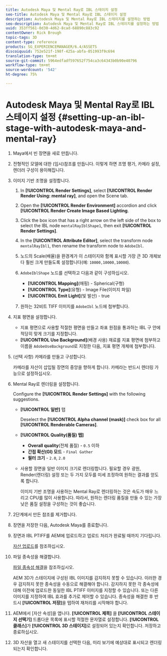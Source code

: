 ```yaml
---
title: Autodesk Maya 및 Mental Ray로 IBL 스테이지 설정
seo-title: Autodesk Maya 및 Mental Ray로 IBL 스테이지 설정
description: Autodesk Maya 및 Mental Ray로 IBL 스테이지를 설정하는 방법
seo-description: Autodesk Maya 및 Mental Ray로 IBL 스테이지를 설정하는 방법
uuid: 353ff561-0d30-4d62-8cad-68890c883c92
contentOwner: Rick Brough
topic-tags: 3D
content-type: reference
products: SG_EXPERIENCEMANAGER/6.4/ASSETS
discoiquuid: 752e521f-198f-425a-abfa-051993f9c694
translation-type: tm+mt
source-git-commit: 5964edfadf597652f754ca3c64343b0b90e40796
workflow-type: tm+mt
source-wordcount: '542'
ht-degree: 75%

---
```



# Autodesk Maya 및 Mental Ray로 IBL 스테이지 설정 {#setting-up-an-ibl-stage-with-autodesk-maya-and-mental-ray}

1. Maya에서 빈 장면을 새로 만듭니다.

1. 전형적인 모델에 대한 (임시)참조를 만듭니다. 이렇게 하면 조명 평가, 카메라 설정, 렌더러 구성이 용이해집니다.
1. 이미지 기반 조명을 설정합니다.

   1. In **[!UICONTROL Render Settings]**, select **[!UICONTROL Render Render Using: mental ray]**, and open the Scene tab.
   1. Open the **[!UICONTROL Render Environment]** accordion and click **[!UICONTROL Render Create Image Based Lighting**.
   1. Click the box icon that has a right arrow on the left side of the box to select the IBL node `mentalRayIblShape1`, then exit **[!UICONTROL Render Settings]**.
   1. In the **[!UICONTROL Attribute Editor]**, select the transform node `mentalRayIbl1`, then rename the transform node to `AdobeIbl`.
   1. 노드의 Scale(배율)을 환경계가 이 스테이지와 함께 표시할 가장 큰 3D 개체보다 훨씬 크게 만들도록 설정합니다(예: `10000,10000,10000`).
   1. `AdobeIblShape` 노드를 선택하고 다음과 같이 구성하십시오.

      * **[!UICONTROL Mapping]**(매핑) - Spherical(구형)
      * **[!UICONTROL Type]**(유형) - Image File(이미지 파일)
      * **[!UICONTROL Emit Light]**(빛 발산) - true
   1. 원하는 32비트 TIFF 이미지를 `AdobeIbl` 노드에 첨부합니다.


1. 지표 평면을 설정합니다.

   * 지표 평면으로 사용할 적절한 평면을 만들고 좌표 원점을 통과하는 IBL 구 안에 적당히 맞게 크기를 지정합니다.
   * **[!UICONTROL Use Background]**(배경 사용) 재료를 지표 평면에 첨부하고 이름을 `AdobeUseBackground`로 지정한 다음, 지표 평면 개체에 첨부합니다.

1. (선택 사항) 카메라를 만들고 구성합니다.

   카메라를 자산이 삽입될 장면의 중앙을 향하게 합니다. 카메라는 반드시 렌더링 가능으로 설정하십시오.

1. Mental Ray로 렌더링을 설정합니다.

   Configure the **[!UICONTROL Render Settings]** with the following suggestions.

   * **[!UICONTROL 일반]** 탭

      Deselect the **[!UICONTROL Alpha channel (mask)]** check box for all **[!UICONTROL Renderable Cameras]**.

   * **[!UICONTROL Quality(품질) 탭]**

      * **Overall quality**(전체 품질) - `0.5` 이하
      * **간접 확산(GI) 모드** - `Final Gather`
      * **필터 크기** - `2.0`, `2.0`
   * 사용할 장면을 일반 이미지 크기로 렌더링합니다. 필요할 경우 광원, Render(렌더링) 설정 또는 두 가지 모두를 미세 조정하여 원하는 결과를 얻도록 합니다.

      이미지 기반 조명을 사용하는 Mental Ray로 렌더링하는 것은 속도가 매우 느리고 CPU를 많이 사용합니다. 따라서, 원하는 렌더링 품질을 만들 수 있는 가장 낮은 품질 설정을 구성하는 것이 좋습니다.


1. 2단계에서 만든 참조를 제거합니다.

1. 장면을 저장한 다음, Autodesk Maya를 종료합니다.

1. 장면과 IBL PTIFF를 AEM에 업로드하고 업로드 처리가 완료될 때까지 기다립니다.

   [자산 업로드](managing-assets-touch-ui.md#uploading-assets)를 참조하십시오.

1. 파일 종속성을 해결합니다.

   [파일 종속성 해결](resolve-file-dependencies.md)을 참조하십시오.

   AEM 3D가 스테이지에 구성된 IBL 이미지를 감지하지 못할 수 있습니다. 이러한 경우 감지하지 못한 종속성을 수동으로 해결해야 합니다. 감지하지 못한 각 종속성에 대해 이전에 업로드한 동일한 IBL PTIFF 이미지를 지정할 수 있습니다. 또는 다른 이미지를 지정하여 IBL 효과를 추가로 제어할 수 있습니다. 종속성을 해결한 후 반드시 **[!UICONTROL 저장]**&#x200B;을 탭하여 재처리를 시작해야 합니다.

1. AEM에서 [자산 속성]을 엽니다. **[!UICONTROL 제목]** 을 **[!UICONTROL 스테이지 선택기]** 드롭다운 목록에 표시할 적절한 문자열로 설정합니다. **[!UICONTROL 클래스]**&#x200B;가 **[!UICONTROL 3D 스테이지]**&#x200B;로 설정되어 있는지 확인합니다. 저장하고 종료하십시오.

1. 3D 자산을 열고 새 스테이지를 선택한 다음, 미리 보기에 예상대로 표시되고 렌더링되는지 확인합니다.

